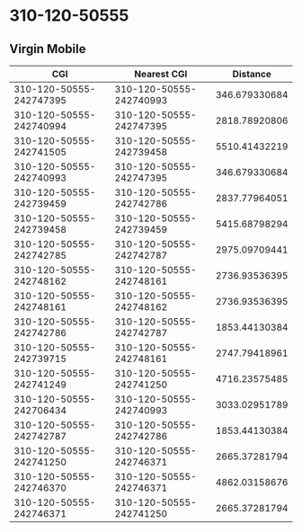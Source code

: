 # 310-120-50555
## Virgin Mobile


| CGI | Nearest CGI | Distance |
|-----|-------------|----------|
| 310-120-50555-242747395 | 310-120-50555-242740993 | 346.679330684 |
| 310-120-50555-242740994 | 310-120-50555-242747395 | 2818.78920806 |
| 310-120-50555-242741505 | 310-120-50555-242739458 | 5510.41432219 |
| 310-120-50555-242740993 | 310-120-50555-242747395 | 346.679330684 |
| 310-120-50555-242739459 | 310-120-50555-242742786 | 2837.77964051 |
| 310-120-50555-242739458 | 310-120-50555-242739459 | 5415.68798294 |
| 310-120-50555-242742785 | 310-120-50555-242742787 | 2975.09709441 |
| 310-120-50555-242748162 | 310-120-50555-242748161 | 2736.93536395 |
| 310-120-50555-242748161 | 310-120-50555-242748162 | 2736.93536395 |
| 310-120-50555-242742786 | 310-120-50555-242742787 | 1853.44130384 |
| 310-120-50555-242739715 | 310-120-50555-242748161 | 2747.79418961 |
| 310-120-50555-242741249 | 310-120-50555-242741250 | 4716.23575485 |
| 310-120-50555-242706434 | 310-120-50555-242740993 | 3033.02951789 |
| 310-120-50555-242742787 | 310-120-50555-242742786 | 1853.44130384 |
| 310-120-50555-242741250 | 310-120-50555-242746371 | 2665.37281794 |
| 310-120-50555-242746370 | 310-120-50555-242746371 | 4862.03158676 |
| 310-120-50555-242746371 | 310-120-50555-242741250 | 2665.37281794 |
